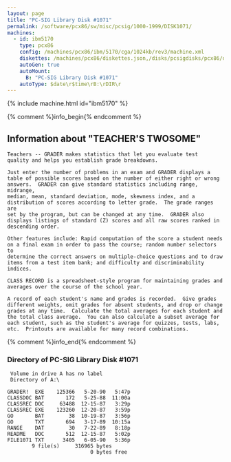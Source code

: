 ```yaml
---
layout: page
title: "PC-SIG Library Disk #1071"
permalink: /software/pcx86/sw/misc/pcsig/1000-1999/DISK1071/
machines:
  - id: ibm5170
    type: pcx86
    config: /machines/pcx86/ibm/5170/cga/1024kb/rev3/machine.xml
    diskettes: /machines/pcx86/diskettes.json,/disks/pcsigdisks/pcx86/diskettes.json
    autoGen: true
    autoMount:
      B: "PC-SIG Library Disk #1071"
    autoType: $date\r$time\rB:\rDIR\r
---
```


{% include machine.html id="ibm5170" %}

{% comment %}info_begin{% endcomment %}

## Information about "TEACHER'S TWOSOME"

    Teachers -- GRADER makes statistics that let you evaluate test
    quality and helps you establish grade breakdowns.
    
    Just enter the number of problems in an exam and GRADER displays a
    table of possible scores based on the number of either right or wrong
    answers.  GRADER can give standard statistics including range, midrange,
    median, mean, standard deviation, mode, skewness index, and a
    distribution of scores according to letter grade.  The grade ranges are
    set by the program, but can be changed at any time.  GRADER also
    displays listings of standard (Z) scores and all raw scores ranked in
    descending order.
    
    Other features include: Rapid computation of the score a student needs
    on a final exam in order to pass the course; random number selectors to
    determine the correct answers on multiple-choice questions and to draw
    items from a test item bank; and difficulty and discriminability
    indices.
    
    CLASS RECORD is a spreadsheet-style program for maintaining grades and
    averages over the course of the school year.
    
    A record of each student's name and grades is recorded.  Give grades
    different weights, omit grades for absent students, and drop or change
    grades at any time.  Calculate the total averages for each student and
    the total class average.  You can also calculate a subset average for
    each student, such as the student's average for quizzes, tests, labs,
    etc.  Printouts are available for many record combinations.
{% comment %}info_end{% endcomment %}


### Directory of PC-SIG Library Disk #1071

     Volume in drive A has no label
     Directory of A:\

    GRADER!  EXE    125366   5-20-90   5:47p
    CLASSDOC BAT       172   5-25-88  11:00a
    CLASSREC DOC     63488  12-15-87   3:29p
    CLASSREC EXE    123260  12-20-87   3:59p
    GO       BAT        38  10-19-87   3:56p
    GO       TXT       694   3-17-89  10:15a
    RANGE    DAT        30   7-22-89   8:18p
    README   DOC       512  12-15-87   5:02p
    FILE1071 TXT      3405   6-05-90   5:36p
            9 file(s)     316965 bytes
                               0 bytes free
